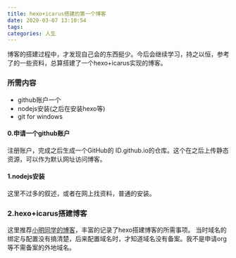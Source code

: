 ```yaml
---
title: hexo+icarus搭建的第一个博客
date: 2020-03-07 13:10:54
tags:
categories: 人生
---
```

博客的搭建过程中，才发现自己会的东西挺少。今后会继续学习，持之以恒，参考了的一些资料，总算搭建了一个hexo+icarus实现的博客。
<!--more-->
### 所需内容 ###
* github账户一个
* nodejs安装(之后在安装hexo等)
* git for windows
#### 0.申请一个github账户
注册账户，完成之后生成一个GitHub的 ID.github.io的仓库。这个在之后上传静态资源，可以作为默认网址访问博客。
#### 1.nodejs安装 
这里不过多的叙述，或者在网上找资料，普通的安装。
### 2.hexo+icarus搭建博客
这里推荐[小明同学的博客](https://www.cnblogs.com/liuxianan/p/build-blog-website-by-hexo-github.html)，丰富的记录了hexo搭建博客的所需事项。
当时域名的绑定与配置没有搞清楚，后来配置域名时，才知道域名没有备案。我不是申请org等不需备案的外地域名。